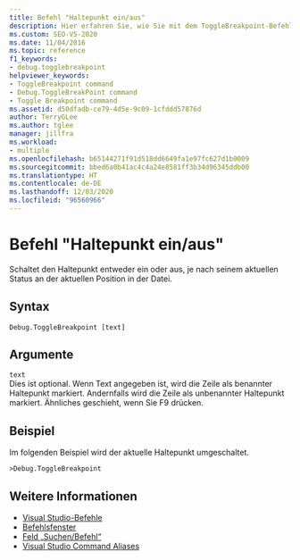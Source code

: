 ```yaml
---
title: Befehl "Haltepunkt ein/aus"
description: Hier erfahren Sie, wie Sie mit dem ToggleBreakpoint-Befehl einen Haltepunkt an der aktuellen Position in der Datei je nach aktuellem Status ein- oder ausschalten.
ms.custom: SEO-VS-2020
ms.date: 11/04/2016
ms.topic: reference
f1_keywords:
- debug.togglebreakpoint
helpviewer_keywords:
- ToggleBreakpoint command
- Debug.ToggleBreakPoint command
- Toggle Breakpoint command
ms.assetid: d50dfadb-ce79-4d5e-9c09-1cfddd57876d
author: TerryGLee
ms.author: tglee
manager: jillfra
ms.workload:
- multiple
ms.openlocfilehash: b65144271f91d518dd6649fa1e97fc627d1b0009
ms.sourcegitcommit: bbed6a0b41ac4c4a24e8581ff3b34d96345ddb00
ms.translationtype: HT
ms.contentlocale: de-DE
ms.lasthandoff: 12/03/2020
ms.locfileid: "96560966"
---
```

# <a name="toggle-breakpoint-command"></a>Befehl "Haltepunkt ein/aus"
Schaltet den Haltepunkt entweder ein oder aus, je nach seinem aktuellen Status an der aktuellen Position in der Datei.

## <a name="syntax"></a>Syntax

```
Debug.ToggleBreakpoint [text]
```

## <a name="arguments"></a>Argumente

`text`\
Dies ist optional. Wenn Text angegeben ist, wird die Zeile als benannter Haltepunkt markiert. Andernfalls wird die Zeile als unbenannter Haltepunkt markiert. Ähnliches geschieht, wenn Sie F9 drücken.

## <a name="example"></a>Beispiel
Im folgenden Beispiel wird der aktuelle Haltepunkt umgeschaltet.

```
>Debug.ToggleBreakpoint
```

## <a name="see-also"></a>Weitere Informationen

- [Visual Studio-Befehle](../../ide/reference/visual-studio-commands.md)
- [Befehlsfenster](../../ide/reference/command-window.md)
- [Feld „Suchen/Befehl“](../../ide/find-command-box.md)
- [Visual Studio Command Aliases](../../ide/reference/visual-studio-command-aliases.md)
